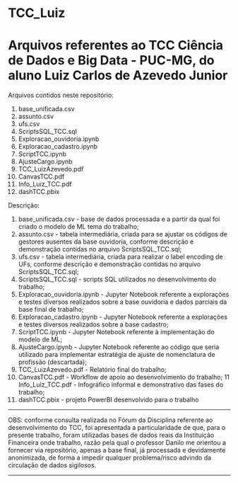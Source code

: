 
# TCC_Luiz
Arquivos referentes ao TCC Ciência de Dados e Big Data - PUC-MG, do aluno Luiz Carlos de Azevedo Junior
=======================================================================================================
Arquivos contidos neste repositório:

1) base_unificada.csv
2) assunto.csv
3) ufs.csv
4) ScriptsSQL_TCC.sql
5) Exploracao_ouvidoria.ipynb
6) Exploracao_cadastro.ipynb
7) ScriptTCC.ipynb
8) AjusteCargo.ipynb
9) TCC_LuizAzevedo.pdf
10) CanvasTCC.pdf
11) Info_Luiz_TCC.pdf
12) dashTCC.pbix


Descrição:

1) base_unificada.csv - base de dados processada e a partir da qual foi criado o modelo de ML tema do trabalho;
2) assunto.csv - tabela intermediária, criada para se ajustar os códigos de gestores ausentes da base ouvidoria, conforme descrição e demonstração contidas no arquivo ScriptsSQL_TCC.sql;
3) ufs.csv - tabela intermediária, criada para realizar o label encoding de UFs, conforme descrição e demonstração contidas no arquivo ScriptsSQL_TCC.sql;
4) ScriptsSQL_TCC.sql - scripts SQL utilizados no desenvolvimento do trabalho;
5) Exploracao_ouvidoria.ipynb - Jupyter Notebook referente a explorações e testes diversos realizados sobre a base ouvidoria e dados parciais da base final de trabalho;
6) Exploracao_cadastro.ipynb - Jupyter Notebook referente a explorações e testes diversos realizados sobre a base cadastro;
7) ScriptTCC.ipynb - Jupyter Notebook referente à implementação do modelo de ML;
8) AjusteCargo.ipynb - Jupyter Notebook referente ao código que seria utilizado para implementar estratégia de ajuste de nomenclatura de profissão (descartada);
9) TCC_LuizAzevedo.pdf - Relatório final do trabalho;
10) CanvasTCC.pdf - Workflow de apoio ao desenvolvimento do trabalho;
11 Info_Luiz_TCC.pdf - Infográfico informal e demonstrativo das fases do trabalho;
12) dashTCC.pbix - projeto PowerBI desenvolvido para o trabalho

*********************************************************************************************************************************************************************************
OBS: conforme consulta realizada no Fórum da Disciplina referente ao desenvolvimento do TCC, foi apresentada a particularidade de que, para o presente trabalho, foram utilizadas 
bases de dados reais da Instituição Financeira onde trabalho, razão pela qual o professor Danilo me orientou a fornecer via repositório, apenas a base final, já processada e devidamente anonimizada, de forma a impedir qualquer problema/risco advindo da circulação de dados sigilosos.
*********************************************************************************************************************************************************************
